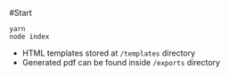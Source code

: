 #Start

```
yarn
node index
```

* HTML templates stored at `/templates` directory
* Generated pdf can be found inside `/exports` directory

